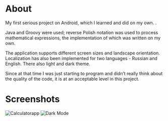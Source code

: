 # About

My first serious project on Android, which I learned and did on my own. .

Java and Groovy were used; reverse Polish notation was used to process mathematical expressions, the implementation of which was written on my own.

The application supports different screen sizes and landscape orientation. Localization has also been implemented for two languages - Russian and English. There also light and dark theme.

Since at that time I was just starting to program and didn’t really think about the quality of the code, it is at an acceptable level in this project.

# Screenshots
![Calculatorapp](/)
![Dark Mode](/)
